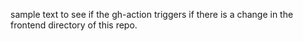 sample text to see if the gh-action triggers if there is a change in the frontend directory of this repo.